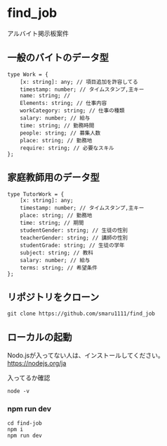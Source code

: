 # find_job
アルバイト掲示板案件

## 一般のバイトのデータ型
```
type Work = {
    [x: string]: any; // 項目追加を許容してる
    timestamp: number; // タイムスタンプ,主キー
    name: string; // 
    Elements: string; // 仕事内容
    workCategory: string; // 仕事の種類
    salary: number; // 給与
    time: string; // 勤務時間
    people: string; // 募集人数
    place: string; // 勤務地
    require: string; // 必要なスキル
};
```

## 家庭教師用のデータ型
```
type TutorWork = {
    [x: string]: any;
    timestamp: number; // タイムスタンプ,主キー
    place: string; // 勤務地
    time: string; // 期間
    studentGender: string; // 生徒の性別
    teacherGender: string; // 講師の性別
    studentGrade: string; // 生徒の学年
    subject: string; // 教科
    salary: number; // 給与
    terms: string; // 希望条件
};
```

## リポジトリをクローン
```
git clone https://github.com/smaru1111/find_job
```

## ローカルの起動
Nodo.jsが入ってない人は、インストールしてください。<br>
https://nodejs.org/ja

入ってるか確認
```
node -v
```

### npm run dev
```
cd find-job
npm i
npm run dev
```

